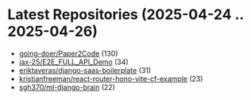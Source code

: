 # Latest Repositories (2025-04-24 .. 2025-04-26)

- [going-doer/Paper2Code](https://github.com/going-doer/Paper2Code) (130)
- [jax-25/E2E_FULL_API_Demo](https://github.com/jax-25/E2E_FULL_API_Demo) (34)
- [eriktaveras/django-saas-boilerplate](https://github.com/eriktaveras/django-saas-boilerplate) (31)
- [kristianfreeman/react-router-hono-vite-cf-example](https://github.com/kristianfreeman/react-router-hono-vite-cf-example) (23)
- [sgh370/ml-django-brain](https://github.com/sgh370/ml-django-brain) (22)
